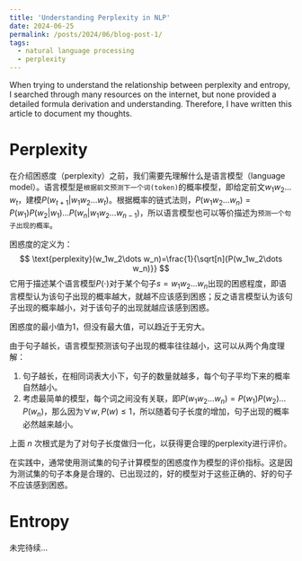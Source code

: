 ```yaml
---
title: 'Understanding Perplexity in NLP'
date: 2024-06-25
permalink: /posts/2024/06/blog-post-1/
tags:
  - natural language processing
  - perplexity
---
```


When trying to understand the relationship between perplexity and entropy, I searched through many resources on the internet, but none provided a detailed formula derivation and understanding. Therefore, I have written this article to document my thoughts.

# Perplexity

在介绍困惑度（perplexity）之前，我们需要先理解什么是语言模型（language model）。语言模型是`根据前文预测下一个词(token)`的概率模型，即给定前文$w_1w_2\dots w_t$，建模$P(w_{t+1}|w_1w_2\dots w_t)$。根据概率的链式法则，$P(w_1w_2\dots w_n)=P(w_1)P(w_2|w_1)\dots P(w_n|w_1w_2\dots w_{n-1})$，所以语言模型也可以等价描述为`预测一个句子出现的概率`。

困惑度的定义为：
$$
\text{perplexity}(w_1w_2\dots w_n)=\frac{1}{\sqrt[n]{P(w_1w_2\dots w_n)}}
$$
它用于描述某个语言模型$P(\cdot)$对于某个句子$s=w_1w_2\dots w_n$出现的困惑程度，即语言模型认为该句子出现的概率越大，就越不应该感到困惑；反之语言模型认为该句子出现的概率越小，对于该句子的出现就越应该感到困惑。

困惑度的最小值为1，但没有最大值，可以趋近于无穷大。

由于句子越长，语言模型预测该句子出现的概率往往越小，这可以从两个角度理解：

1. 句子越长，在相同词表大小下，句子的数量就越多，每个句子平均下来的概率自然越小。
2. 考虑最简单的模型，每个词之间没有关联，即$P(w_1w_2\dots w_n)=P(w_1)P(w_2)\dots P(w_n)$，那么因为$\forall w,P(w)\leq 1$，所以随着句子长度的增加，句子出现的概率必然越来越小。

上面 $n$ 次根式是为了对句子长度做归一化，以获得更合理的perplexity进行评价。

在实践中，通常使用测试集的句子计算模型的困惑度作为模型的评价指标。这是因为测试集的句子本身是合理的、已出现过的，好的模型对于这些正确的、好的句子不应该感到困惑。

# Entropy

未完待续...

